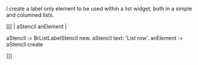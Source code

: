 I create a label only element to be used within a list widget, both in a simple and columned lists.

[[[
| aStencil anElement |

aStencil := BrListLabelStencil new.
aStencil text: 'List row'.
anElement := aStencil create

]]]